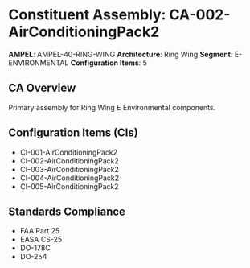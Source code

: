 # Constituent Assembly: CA-002-AirConditioningPack2

**AMPEL**: AMPEL-40-RING-WING
**Architecture**: Ring Wing
**Segment**: E-ENVIRONMENTAL
**Configuration Items**: 5

## CA Overview
Primary assembly for Ring Wing E Environmental components.

## Configuration Items (CIs)
- CI-001-AirConditioningPack2
- CI-002-AirConditioningPack2
- CI-003-AirConditioningPack2
- CI-004-AirConditioningPack2
- CI-005-AirConditioningPack2

## Standards Compliance
- FAA Part 25
- EASA CS-25
- DO-178C
- DO-254
